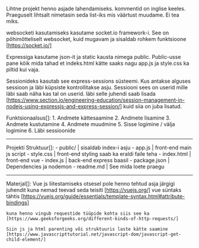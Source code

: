Lihtne projekt henno asjade lahendamiseks. kommentid on inglise keeles.
Praeguselt lihtsalt nimetasin seda list-iks mis väärtust muudame. Ei tea miks.

websocketi kasutamiseks kasutame socket.io framework-i.
See on põhimõtteliselt websocket, kuid mugavam ja sisaldab rohkem funktsioone [https://socket.io/]

Expressiga kasutame json-it ja static kausta nimega public. Public-usse pane kõik mida tahad et indeks.html kätte saaks nagu app.js ja style.css ka piltid kui vaja.

Sessionideks kasutab see express-sessions süsteemi. Kus antakse alguses sessioon ja läbi küpsiste kontrollitakse asju. Sessiooni sees
on userid mille läbi saab näha kas tal on userid. läbi selle juhendi saab lisada [https://www.section.io/engineering-education/session-management-in-nodejs-using-expressjs-and-express-session/] kuid siia on juba lisatud.

Funktsionaalsus[]:
    1. Andmete kättesaamine
    2. Andmete lisamine
    3. Andmete kustutamine
    4. Andmete muudmine
    5. Sisse logimine / välja logimine
    6. Läbi sessioonide
____________________________

Projekti Struktuur[]:
    - public/                   | sisaldab index-i asju
        - app.js                | front-end main js script
        - style.css             | front-end styling saab ka eraldi faile teha
    - index.html                | front-end  vue
    - index.js                  | back-end  express baasil
    - package.json              | Dependencies ja nodemon
    - readme.md                 | See mida loete praegu
____________________________

Materjal[]:
    Vue js liitestamiseks
    otsesel pole henno tehtud asja järgigi juhendit kuna nemad teevad seda teisiti [https://vuejs.org/]
    vue süntaks tähtis [https://vuejs.org/guide/essentials/template-syntax.html#attribute-bindings]

    kuna henno vingub requestide tüüpide kohta siis see ka [https://www.geeksforgeeks.org/different-kinds-of-http-requests/]

    Siin js ja html parenting või struktuuris laste kätte saamine [https://www.javascripttutorial.net/javascript-dom/javascript-get-child-element/]